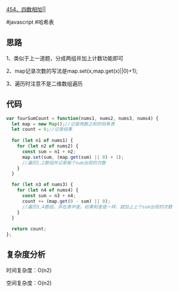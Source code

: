 [454、四数相加||](https://leetcode.cn/problems/4sum-ii/)

#javascript #哈希表
## 思路
1、类似于上一道题，分成两组并加上计数功能即可

2、map记录次数的写法是map.set(x,map.get(x)||0)+1);

3、遍历时注意不是二维数组遍历

## 代码
```javascript
var fourSumCount = function(nums1, nums2, nums3, nums4) {
  let map = new Map();//记录两数之和的哈希表
  let count = 0;//记录结果
  
  for (let n1 of nums1) {
    for (let n2 of nums2) {
      const sum = n1 + n2;
      map.set(sum, (map.get(sum) || 0) + 1);
      //遍历1,2数组并记录每个sum出现的次数
    }
  }

  for (let n3 of nums3) {
    for (let n4 of nums4) {
      const sum = n3 + n4;
      count += (map.get(0 - sum) || 0);
      //遍历3,4数组，并在表中查。如果和差值一样，就加上上个sum出现的次数
    }
  }
  
  return count;
};
```
## 复杂度分析
时间复杂度：O(n2)

空间复杂度：O(n2)
